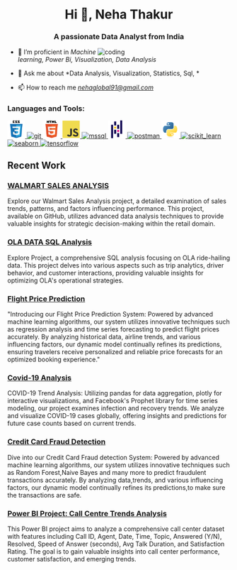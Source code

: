 <h1 align="center">Hi 👋, Neha Thakur </h1>
<h3 align="center">A passionate Data Analyst from India</h3>

<img align="right" alt="coding" width="300" src="https://tenor.com/cdqgQKwlqLS.gif">

- 🌱 I’m proficient in *Machine learning, Power Bi, Visualization, Data Analysis*

- 💬 Ask me about *Data Analysis, Visualization, Statistics, Sql, *

- 📫 How to reach me *nehaglobal91@gmail.com*

<p align="left">
</p>

<h3 align="left">Languages and Tools:</h3>
<p align="left"> <a href="https://www.w3schools.com/css/" target="_blank" rel="noreferrer"> <img src="https://raw.githubusercontent.com/devicons/devicon/master/icons/css3/css3-original-wordmark.svg" alt="css3" width="40" height="40"/> </a> <a href="https://git-scm.com/" target="_blank" rel="noreferrer"> <img src="https://www.vectorlogo.zone/logos/git-scm/git-scm-icon.svg" alt="git" width="40" height="40"/> </a> <a href="https://www.w3.org/html/" target="_blank" rel="noreferrer"> <img src="https://raw.githubusercontent.com/devicons/devicon/master/icons/html5/html5-original-wordmark.svg" alt="html5" width="40" height="40"/> </a> <a href="https://developer.mozilla.org/en-US/docs/Web/JavaScript" target="_blank" rel="noreferrer"> <img src="https://raw.githubusercontent.com/devicons/devicon/master/icons/javascript/javascript-original.svg" alt="javascript" width="40" height="40"/> </a> <a href="https://www.microsoft.com/en-us/sql-server" target="_blank" rel="noreferrer"> <img src="https://www.svgrepo.com/show/303229/microsoft-sql-server-logo.svg" alt="mssql" width="40" height="40"/> </a> <a href="https://pandas.pydata.org/" target="_blank" rel="noreferrer"> <img src="https://raw.githubusercontent.com/devicons/devicon/2ae2a900d2f041da66e950e4d48052658d850630/icons/pandas/pandas-original.svg" alt="pandas" width="40" height="40"/> </a> <a href="https://postman.com" target="_blank" rel="noreferrer"> <img src="https://www.vectorlogo.zone/logos/getpostman/getpostman-icon.svg" alt="postman" width="40" height="40"/> </a> <a href="https://www.python.org" target="_blank" rel="noreferrer"> <img src="https://raw.githubusercontent.com/devicons/devicon/master/icons/python/python-original.svg" alt="python" width="40" height="40"/> </a> <a href="https://scikit-learn.org/" target="_blank" rel="noreferrer"> <img src="https://upload.wikimedia.org/wikipedia/commons/0/05/Scikit_learn_logo_small.svg" alt="scikit_learn" width="40" height="40"/> </a> <a href="https://seaborn.pydata.org/" target="_blank" rel="noreferrer"> <img src="https://seaborn.pydata.org/_images/logo-mark-lightbg.svg" alt="seaborn" width="40" height="40"/> </a> <a href="https://www.tensorflow.org" target="_blank" rel="noreferrer"> <img src="https://www.vectorlogo.zone/logos/tensorflow/tensorflow-icon.svg" alt="tensorflow" width="40" height="40"/> </a> </p>
<section class="colorlib-work" data-section="work">
    <div class="colorlib-narrow-content">
        <div class="row">
            <div class="col-md-6 col-md-offset-3 col-md-pull-3 animate-box" data-animate-effect="fadeInLeft">
                <span></span>
                <h2 class="colorlib-heading animate-box">Recent Work</h2>
            </div>
        </div>
        <div class="row">
            <!-- First project (WALMART SALES ANALYSIS) -->
            <div class="col-md-4 col-md-offset-0 animate-box" data-animate-effect="fadeInLeft">
                <div class="project" style="background-image: url(images/img-4.jpg);">
                    <div class="desc">
                        <div class="con">
                            <h3><a href="https://github.com/nehaglobal91/Neha-s-portfolio-/blob/main/WALMART%20SALES%20ANALYSIS.ipynb" target="_blank" rel="noreferrer">WALMART SALES ANALYSIS</a></h3>
                            <span>Explore our Walmart Sales Analysis project, a detailed examination of sales trends, patterns, and factors influencing performance. This project, available on GitHub, utilizes advanced data analysis techniques to provide valuable insights for strategic decision-making within the retail domain.</span>
                            <p class="icon">
                                <span></span>
                                <span></span>
                                <span></span>
                            </p>
                        </div>
                    </div>
                </div>
            </div>
            <!-- Second project (OLA CAPSTONE PROJECT) with offset -->
            <div class="col-md-4 col-md-offset-4 animate-box" data-animate-effect="fadeInLeft">
                <div class="project" style="background-image: url(images/ola_project_image.jpg);">
                    <div class="desc">
                        <div class="con">
                            <h3><a href="https://github.com/nehaglobal91/Neha-s-portfolio-/blob/main/Capstone%20Project%20OLA.sql" target="_blank" rel="noreferrer">OLA DATA SQL Analysis</a></h3>
                            <span>Explore Project, a comprehensive SQL analysis focusing on OLA ride-hailing data. This project delves into various aspects such as trip analytics, driver behavior, and customer interactions, providing valuable insights for optimizing OLA's operational strategies.</span>
                            <p class="icon">
                                <span></span>
                                <span></span>
                                <span></span>
                            </p>
                        </div>
                    </div>
                </div>
            </div>
            <!-- Third project (Netflix Recommender System) -->
            <div class="col-md-4 col-md-offset-0 animate-box" data-animate-effect="fadeInLeft">
                <div class="project" style="background-image: url(images/img-1.jpg);">
                    <div class="desc">
                        <div class="con">
                            <h3><a href="https://github.com/nehaglobal91/Neha-s-portfolio-/blob/main/Flight%20price.ipynb" target="_blank" rel="noreferrer">Flight Price Prediction</a></h3>
                            <span>
"Introducing our Flight Price Prediction System: Powered by advanced machine learning algorithms, our system utilizes innovative techniques such as regression analysis and time series forecasting to predict flight prices accurately. By analyzing historical data, airline trends, and various influencing factors, our dynamic model continually refines its predictions, ensuring travelers receive personalized and reliable price forecasts for an optimized booking experience."</span>
                            <p class="icon">
                                <span></span>
                                <span></span>
                                <span></span>
                            </p>
                        </div>
                    </div>
                </div>
            </div>
        </div>         
           <!-- Fourth project (Netflix Recommender System) -->
            <div class="col-md-4 col-md-offset-0 animate-box" data-animate-effect="fadeInLeft">
                <div class="project" style="background-image: url(images/img-1.jpg);">
                    <div class="desc">
                        <div class="con">
                            <h3><a href=""https://github.com/nehaglobal91/Neha-s-portfolio-/blob/main/FbProphet_Covid.ipynb" target="_blank" rel="noreferrer">Covid-19 Analysis</a></h3>
                            <span>
COVID-19 Trend Analysis: Utilizing pandas for data aggregation, plotly for interactive visualizations, and Facebook's Prophet library for time series modeling, our project examines infection and recovery trends. We analyze and visualize COVID-19 cases globally, offering insights and predictions for future case counts based on current trends.</span>
                            <p class="icon">
                                <span></span>
                                <span></span>
                                <span></span>
                            </p>
                        </div>
                    </div>
                </div>
            </div>
            <!-- Fifth project -->
            <div class="col-md-4 col-md-offset-0 animate-box" data-animate-effect="fadeInLeft">
                <div class="project" style="background-image: url(images/img-3.jpg);">
                    <div class="desc">
                        <div class="con">
                            <h3><a href="https://github.com/nehaglobal91/Neha-s-portfolio-/blob/main/Credit%20Card%20Fraud.ipynb" target="_blank" rel="noreferrer">Credit Card Fraud Detection</a></h3>
                            <span>Dive into our Credit Card Fraud detection System: Powered by advanced machine learning algorithms, our system utilizes innovative techniques such as Random Forest,Naive Bayes and many more to predict fraudulent transactions accurately. By analyzing data,trends, and various influencing factors, our dynamic model continually refines its predictions,to make sure the transactions are safe.</span>
                            <p class="icon">
                                <span></span>
                                <span></span>
                                <span></span>
                            </p>
                        </div>
                    </div>
                </div>
            </div>
            <!-- Add more projects as needed -->
         <!-- sixth project -->
            <div class="col-md-4 col-md-offset-0 animate-box" data-animate-effect="fadeInLeft">
                <div class="project" style="background-image: url(images/img-3.jpg);">
                    <div class="desc">
                        <div class="con">
                            <h3><a href="https://github.com/nehaglobal91/Neha-s-portfolio-/blob/main/pwc%20call%20centre%20trend.pdf" target="_blank" rel="noreferrer">Power BI Project: Call Centre Trends Analysis</a></h3>
                            <span>This Power BI project aims to analyze a comprehensive call center dataset with features including Call ID, Agent, Date, Time, Topic, Answered (Y/N), Resolved, Speed of Answer (seconds), Avg Talk Duration, and Satisfaction Rating. The goal is to gain valuable insights into call center performance, customer satisfaction, and emerging trends.</span>
                            <p class="icon">
                                <span></span>
                                <span></span>
                                <span></span>
                            </p>
                        </div>
                    </div>
                </div>
            </div>
        </div>
    </div>
</section>

